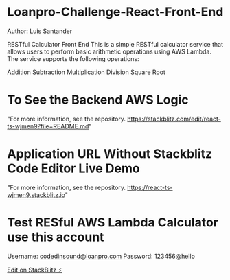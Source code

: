 # Loanpro-Challenge-React-Front-End

Author: Luis Santander

RESTful Calculator Front End
This is a simple RESTful calculator service that allows users to perform basic arithmetic operations using AWS Lambda. The service supports the following operations:

Addition
Subtraction
Multiplication
Division
Square Root

# To See the Backend AWS Logic

"For more information, see the repository. https://stackblitz.com/edit/react-ts-wjmen9?file=README.md"

# Application URL Without Stackblitz Code Editor Live Demo 

"For more information, see the repository. https://react-ts-wjmen9.stackblitz.io"

# Test RESful AWS Lambda Calculator use this account

Username: codedinsound@loanpro.com
Password: 123456@hello

[Edit on StackBlitz ⚡️](https://stackblitz.com/edit/react-ts-wjmen9)
